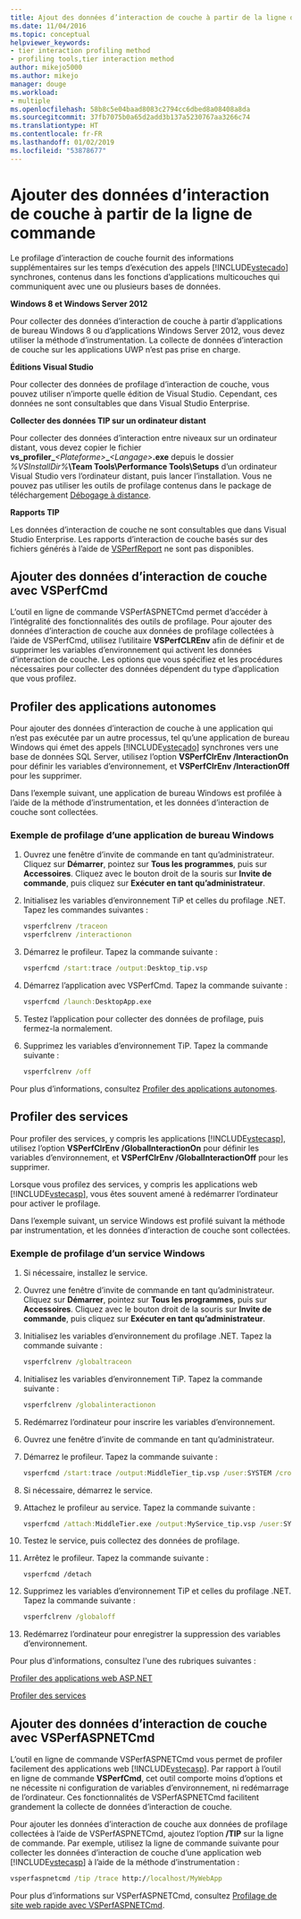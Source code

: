 ```yaml
---
title: Ajout des données d’interaction de couche à partir de la ligne de commande | Microsoft Docs
ms.date: 11/04/2016
ms.topic: conceptual
helpviewer_keywords:
- tier interaction profiling method
- profiling tools,tier interaction method
author: mikejo5000
ms.author: mikejo
manager: douge
ms.workload:
- multiple
ms.openlocfilehash: 58b8c5e04baad8083c2794cc6dbed8a08408a8da
ms.sourcegitcommit: 37fb7075b0a65d2add3b137a5230767aa3266c74
ms.translationtype: HT
ms.contentlocale: fr-FR
ms.lasthandoff: 01/02/2019
ms.locfileid: "53878677"
---
```

# <a name="add-tier-interaction-data-from-the-command-line"></a>Ajouter des données d’interaction de couche à partir de la ligne de commande

Le profilage d’interaction de couche fournit des informations supplémentaires sur les temps d’exécution des appels [!INCLUDE[vstecado](../data-tools/includes/vstecado_md.md)] synchrones, contenus dans les fonctions d’applications multicouches qui communiquent avec une ou plusieurs bases de données.

**Windows 8 et Windows Server 2012**

Pour collecter des données d’interaction de couche à partir d’applications de bureau Windows 8 ou d’applications Windows Server 2012, vous devez utiliser la méthode d’instrumentation. La collecte de données d’interaction de couche sur les applications UWP n’est pas prise en charge.

**Éditions Visual Studio**

Pour collecter des données de profilage d’interaction de couche, vous pouvez utiliser n’importe quelle édition de Visual Studio. Cependant, ces données ne sont consultables que dans Visual Studio Enterprise.

**Collecter des données TIP sur un ordinateur distant**

Pour collecter des données d’interaction entre niveaux sur un ordinateur distant, vous devez copier le fichier **vs_profiler\_**_\<Plateforme>_**\_**_\<Langage>_**.exe** depuis le dossier _%VSInstallDir%_**\Team Tools\Performance Tools\Setups** d’un ordinateur Visual Studio vers l’ordinateur distant, puis lancer l’installation. Vous ne pouvez pas utiliser les outils de profilage contenus dans le package de téléchargement [Débogage à distance](../debugger/remote-debugging.md).

**Rapports TIP**

Les données d’interaction de couche ne sont consultables que dans Visual Studio Enterprise. Les rapports d’interaction de couche basés sur des fichiers générés à l’aide de [VSPerfReport](../profiling/vsperfreport.md) ne sont pas disponibles.

## <a name="add-tier-interaction-data-with-vsperfcmd"></a>Ajouter des données d’interaction de couche avec VSPerfCmd

L’outil en ligne de commande VSPerfASPNETCmd permet d’accéder à l’intégralité des fonctionnalités des outils de profilage. Pour ajouter des données d’interaction de couche aux données de profilage collectées à l’aide de VSPerfCmd, utilisez l’utilitaire **VSPerfCLREnv** afin de définir et de supprimer les variables d’environnement qui activent les données d’interaction de couche. Les options que vous spécifiez et les procédures nécessaires pour collecter des données dépendent du type d’application que vous profilez.

## <a name="profile-stand-alone-applications"></a>Profiler des applications autonomes

Pour ajouter des données d’interaction de couche à une application qui n’est pas exécutée par un autre processus, tel qu’une application de bureau Windows qui émet des appels [!INCLUDE[vstecado](../data-tools/includes/vstecado_md.md)] synchrones vers une base de données SQL Server, utilisez l’option **VSPerfClrEnv /InteractionOn** pour définir les variables d’environnement, et **VSPerfClrEnv /InteractionOff** pour les supprimer.

Dans l’exemple suivant, une application de bureau Windows est profilée à l’aide de la méthode d’instrumentation, et les données d’interaction de couche sont collectées.

### <a name="profile-a-windows-desktop-application-example"></a>Exemple de profilage d’une application de bureau Windows

1. Ouvrez une fenêtre d’invite de commande en tant qu’administrateur. Cliquez sur **Démarrer**, pointez sur **Tous les programmes**, puis sur **Accessoires**. Cliquez avec le bouton droit de la souris sur **Invite de commande**, puis cliquez sur **Exécuter en tant qu’administrateur**.

2. Initialisez les variables d’environnement TiP et celles du profilage .NET. Tapez les commandes suivantes :

    ```cmd
    vsperfclrenv /traceon
    vsperfclrenv /interactionon
    ```

3. Démarrez le profileur. Tapez la commande suivante :

    ```cmd
    vsperfcmd /start:trace /output:Desktop_tip.vsp 
    ```

4. Démarrez l’application avec VSPerfCmd. Tapez la commande suivante :

    ```cmd
    vsperfcmd /launch:DesktopApp.exe
    ```

5. Testez l’application pour collecter des données de profilage, puis fermez-la normalement.

6. Supprimez les variables d’environnement TiP. Tapez la commande suivante :

    ```cmd
    vsperfclrenv /off
    ```

Pour plus d’informations, consultez [Profiler des applications autonomes](../profiling/command-line-profiling-of-stand-alone-applications.md).

## <a name="profile-services"></a>Profiler des services

Pour profiler des services, y compris les applications [!INCLUDE[vstecasp](../code-quality/includes/vstecasp_md.md)], utilisez l’option **VSPerfClrEnv /GlobalInteractionOn** pour définir les variables d’environnement, et **VSPerfClrEnv /GlobalInteractionOff** pour les supprimer.

Lorsque vous profilez des services, y compris les applications web [!INCLUDE[vstecasp](../code-quality/includes/vstecasp_md.md)], vous êtes souvent amené à redémarrer l’ordinateur pour activer le profilage.

Dans l’exemple suivant, un service Windows est profilé suivant la méthode par instrumentation, et les données d’interaction de couche sont collectées.

### <a name="profile-a-windows-service-example"></a>Exemple de profilage d’un service Windows

1. Si nécessaire, installez le service.

2. Ouvrez une fenêtre d’invite de commande en tant qu’administrateur. Cliquez sur **Démarrer**, pointez sur **Tous les programmes**, puis sur **Accessoires**. Cliquez avec le bouton droit de la souris sur **Invite de commande**, puis cliquez sur **Exécuter en tant qu’administrateur**.

3. Initialisez les variables d’environnement du profilage .NET. Tapez la commande suivante :

    ```cmd
    vsperfclrenv /globaltraceon
    ```

4. Initialisez les variables d’environnement TiP. Tapez la commande suivante :

    ```cmd
    vsperfclrenv /globalinteractionon
    ```

5. Redémarrez l’ordinateur pour inscrire les variables d’environnement.

6. Ouvrez une fenêtre d’invite de commande en tant qu’administrateur.

7. Démarrez le profileur. Tapez la commande suivante :

    ```cmd
    vsperfcmd /start:trace /output:MiddleTier_tip.vsp /user:SYSTEM /crosssession 
    ```

8. Si nécessaire, démarrez le service.

9. Attachez le profileur au service. Tapez la commande suivante :

    ```cmd
    vsperfcmd /attach:MiddleTier.exe /output:MyService_tip.vsp /user:SYSTEM /crosssession 
    ```

10. Testez le service, puis collectez des données de profilage.

11. Arrêtez le profileur. Tapez la commande suivante :

     `vsperfcmd /detach`

12. Supprimez les variables d’environnement TiP et celles du profilage .NET. Tapez la commande suivante :

    ```cmd
    vsperfclrenv /globaloff
    ```

13. Redémarrez l’ordinateur pour enregistrer la suppression des variables d’environnement.

Pour plus d'informations, consultez l'une des rubriques suivantes :

[Profiler des applications web ASP.NET](../profiling/command-line-profiling-of-aspnet-web-applications.md)

[Profiler des services](../profiling/command-line-profiling-of-services.md)

## <a name="add-tier-interaction-data-with-vsperfaspnetcmd"></a>Ajouter des données d’interaction de couche avec VSPerfASPNETCmd

L’outil en ligne de commande VSPerfASPNETCmd vous permet de profiler facilement des applications web [!INCLUDE[vstecasp](../code-quality/includes/vstecasp_md.md)]. Par rapport à l’outil en ligne de commande **VSPerfCmd**, cet outil comporte moins d’options et ne nécessite ni configuration de variables d’environnement, ni redémarrage de l’ordinateur. Ces fonctionnalités de VSPerfASPNETCmd facilitent grandement la collecte de données d’interaction de couche.

Pour ajouter les données d’interaction de couche aux données de profilage collectées à l’aide de VSPerfASPNETCmd, ajoutez l’option **/TIP** sur la ligne de commande. Par exemple, utilisez la ligne de commande suivante pour collecter les données d’interaction de couche d’une application web [!INCLUDE[vstecasp](../code-quality/includes/vstecasp_md.md)] à l’aide de la méthode d’instrumentation :

```cmd
vsperfaspnetcmd /tip /trace http://localhost/MyWebApp
```

Pour plus d’informations sur VSPerfASPNETCmd, consultez [Profilage de site web rapide avec VSPerfASPNETCmd](../profiling/rapid-web-site-profiling-with-vsperfaspnetcmd.md).